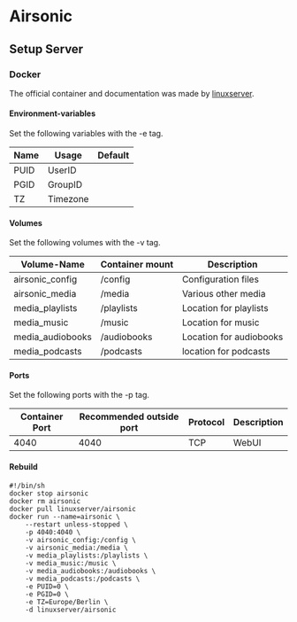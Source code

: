 # Airsonic

## Setup Server

### Docker

The official container and documentation was made by [linuxserver](https://hub.docker.com/r/linuxserver/airsonic).

#### Environment-variables

Set the following variables with the -e tag.

| Name | Usage    | Default |
| ---- | -------- | ------- |
| PUID | UserID   |         |
| PGID | GroupID  |         |
| TZ   | Timezone |         |

#### Volumes

Set the following volumes with the -v tag.

| Volume-Name      | Container mount | Description             |
| ---------------- | --------------- | ----------------------- |
| airsonic\_config  | /config         | Configuration files     |
| airsonic\_media   | /media          | Various other media     |
| media\_playlists  | /playlists      | Location for playlists  |
| media\_music      | /music          | Location for music      |
| media\_audiobooks | /audiobooks     | Location for audiobooks |
| media\_podcasts   | /podcasts       | location for podcasts   |

#### Ports

Set the following ports with the -p tag.

| Container Port | Recommended outside port | Protocol | Description |
| -------------- | ------------------------ | -------- | ----------- |
| 4040           | 4040                     | TCP      | WebUI       |

#### Rebuild

```
#!/bin/sh
docker stop airsonic
docker rm airsonic
docker pull linuxserver/airsonic
docker run --name=airsonic \
	--restart unless-stopped \
	-p 4040:4040 \
	-v airsonic_config:/config \
	-v airsonic_media:/media \
	-v media_playlists:/playlists \
	-v media_music:/music \
	-v media_audiobooks:/audiobooks \
	-v media_podcasts:/podcasts \
	-e PUID=0 \
	-e PGID=0 \
	-e TZ=Europe/Berlin \
	-d linuxserver/airsonic
```
